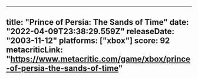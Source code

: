 
---
title: "Prince of Persia: The Sands of Time"
date: "2022-04-09T23:38:29.559Z"
releaseDate: "2003-11-12"
platforms: ["xbox"]
score: 92
metacriticLink: "https://www.metacritic.com/game/xbox/prince-of-persia-the-sands-of-time"
---

